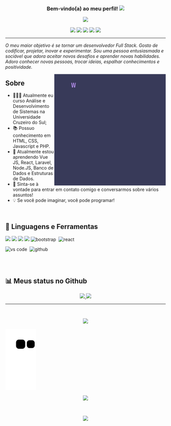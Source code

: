 <h3 align="center">
  Bem-vindo(a) ao meu perfil!
  <img src="https://media.giphy.com/media/hvRJCLFzcasrR4ia7z/giphy.gif" width="28">
</h3>

<!-- https://readme-typing-svg.demolab.com/demo/ -->

<p align="center">
  <a href="https://github.com/brenobotelho/README.md"><img src="https://readme-typing-svg.demolab.com?font=Roboto+Condensed&size=22&pause=1000&center=true&width=550&lines=Ol%C3%A1%2C+eu+sou+o+Breno!;Atualmente+eu+estudo+An%C3%A1lise+e+Desenvolvimento+de+Sistemas.;E+estou+aprimorando+minhas+habilidades+Full-Stack.;Possuo+conhecimentos+nas+linguagens+de+;HTML%2C+CSS%2C+JavaScript%2C+PHP+e+React.;Assim+eu+estou+aqui+sempre+aprendendo+coisas+novas."</a>
</p>


<!-- ICONES REDES SOCIAIS -->
<p align="center">
<a href="https://facebook.com/BrenooBotelho" target="_blank"><img src="https://img.shields.io/badge/Facebook-1877F2?style=for-the-badge&logo=facebook&logoColor=white" target="_blank"></a>
<a href="https://instagram.com/brenobotelho_" target="_blank"><img src="https://img.shields.io/badge/-Instagram-%23E4405F?style=for-the-badge&logo=instagram&logoColor=white" target="_blank"></a>
<a href="https://discordapp.com/users/811895895461199912/" target="_blank"><img src="https://img.shields.io/badge/Discord-5865F2?style=for-the-badge&logo=discord&logoColor=white" target="_blank"></a>
<a href = "mailto:bsbotelho2@gmail.com"><img src="https://img.shields.io/badge/Gmail-D14836?style=for-the-badge&logo=gmail&logoColor=white" target="_blank"></a>
<a href="https://www.linkedin.com/in/seu-usuário-linkedln-aqui" target="_blank"><img src="https://img.shields.io/badge/-LinkedIn-%230077B5?style=for-the-badge&logo=linkedin&logoColor=white" target="_blank"></a>
  </p>
  
 <hr />
 
 
_O meu maior objetivo é se tornar um desenvolvedor Full Stack. Gosto de codificar, projetar, inovar e experimentar. Sou uma pessoa entusiasmada e sociável que adora aceitar novos desafios e aprender novas habilidades. Adoro conhecer novas pessoas, trocar ideias, espalhar conhecimentos e positividade._

<img src="./images/message.gif" width="350px" align="right">

## Sobre

* 👨🏻‍💻 Atualmente eu curso Análise e Desenvolvimento de Sistemas na Universidade Cruzeiro do Sul;
* 📚 Possuo conhecimento em HTML, CSS, Javascript e PHP. 
* 🌱 Atualmente estou aprendendo Vue JS, React, Laravel, Node.JS, Banco de Dados e Estruturas de Dados.
* 💬  Sinta-se à vontade para entrar em contato comigo e conversarmos sobre vários assuntos! 
* 💡 Se você pode imaginar, você pode programar! 

<br>

## 🧰 Linguagens e Ferramentas
![](https://img.shields.io/badge/Markdown-000000?style=for-the-badge&logo=markdown&logoColor=white)
![](https://img.shields.io/badge/JavaScript-F7DF1E?style=for-the-badge&logo=javascript&logoColor=black)
![](https://img.shields.io/badge/HTML5-E34F26?style=for-the-badge&logo=html5&logoColor=white)
![](https://img.shields.io/badge/CSS3-1572B6?style=for-the-badge&logo=css3&logoColor=white)
<img alt="bootstrap" src="https://img.shields.io/badge/bootstrap-7610F7.svg?&style=for-the-badge&logo=bootstrap&logoColor=fff" />&nbsp;
<img alt="react" src="https://img.shields.io/badge/react-61DAFB.svg?&style=for-the-badge&logo=react&logoColor=fff" />&nbsp;

<img alt="vs code" src="https://img.shields.io/badge/vs code-007ACC.svg?&style=for-the-badge&logo=visual-studio-code&logoColor=fff" />&nbsp;
<img alt="github" src="https://img.shields.io/badge/github-000.svg?&style=for-the-badge&logo=github&logoColor=fff" />&nbsp;


<br>
<br>



## 📊 Meus status no Github

<p align="center">
<a href="https://github.com/brenobotelho">
  <img  width="50%" src="https://github-readme-stats-eight-theta.vercel.app/api?username=brenobotelho&show_icons=true&theme=algolia&include_all_commits=true&count_private=true"/>
  <img width="42%" src="https://github-readme-stats-eight-theta.vercel.app/api/top-langs/?username=brenobotelho&layout=compact&langs_count=8&theme=algolia"/>
</a>
</p>

<hr />

<br>

<p align="center">
	<img src="https://spotify-github-profile.vercel.app/api/view?uid=12181824518&cover_image=false&theme=default" />
</p>
  
  ![Snake animation](https://github.com/brenobotelho/brenobotelho/blob/output/github-contribution-grid-snake.svg)
  
  <!-- BRASIL --> 
  <p align="center">
    <a href="#"><img src="https://madewithlove.now.sh/br?heart=true&colorA=%2343bc34&colorB=%23ded70d&template=for-the-badge"></a>
  </p>
  
  <br>
  
  <p align="center"><a href="#"><img src="https://profile-counter.glitch.me/brenobotelho/count.svg"></a></p>
  <!-- BRASIL -->
  
 
  
<!-- https://github.com/DenverCoder1 -->
<!-- [https://github.com/DenverCoder1](https://github.com/anacaroliness9) -->
<!-- https://github.com/clcmo -->
<!-- https://github.com/Candida18 -->
<!-- https://github.com/danielcaballero796 -->
<!-- https://www.alura.com.br/artigos/como-criar-um-readme-para-seu-perfil-github?gclid=EAIaIQobChMIh_u6yJ3J-gIVHkBIAB1cJwdtEAAYASAAEgLun_D_BwE -->
<!-- https://github.com/iuricode/README-template/blob/main/badges/badges.md -->
<!-- https://github.com/coderjojo/creative-profile-readme -->
<!-- https://github.com/DanAzevedo -->

 
  


